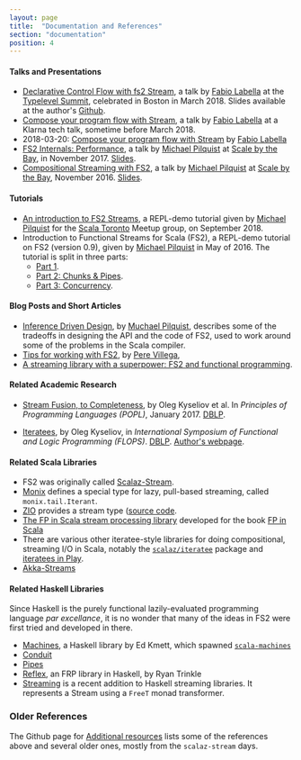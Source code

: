 ```yaml
---
layout: page
title:  "Documentation and References"
section: "documentation"
position: 4
---
```


#### Talks and Presentations

* [Declarative Control Flow with fs2 Stream](https://www.youtube.com/watch?v=YSN__0VEsaw), a talk by [Fabio Labella][1] at the [Typelevel Summit](https://typelevel.org/event/2018-03-summit-boston/), celebrated in Boston in March 2018. Slides available at the author's [Github](https://github.com/SystemFw/TL-Summit-Boston-2018).
* [Compose your program flow with Stream](https://www.youtube.com/watch?v=x3GLwl1FxcA), a talk by [Fabio Labella][1] at a Klarna tech talk, sometime before March 2018. 
* 2018-03-20: [Compose your program flow with Stream](https://www.youtube.com/watch?v=x3GLwl1FxcA) by [Fabio Labella][1]
* [FS2 Internals: Performance](https://www.youtube.com/watch?v=TXxzMF14pxU), a talk by [Michael Pilquist][2] at [Scale by the Bay](http://2017.scale.bythebay.io/), in November 2017. [Slides](https://speakerdeck.com/mpilquist/fs2-internals).
* [Compositional Streaming with FS2](https://www.youtube.com/watch?v=oFk8-a1FSP0), a talk by [Michael Pilquist][2] at [Scale by the Bay](http://scala.bythebay.io/), November 2016. [Slides](https://speakerdeck.com/mpilquist/compositional-streaming-with-fs2).


#### Tutorials

* [An introduction to FS2 Streams](https://www.youtube.com/watch?v=B1wb4fIdtn4&t=3094s), a REPL-demo tutorial given by [Michael Pilquist][2] for the [Scala Toronto](https://www.meetup.com/scalator/events/254059603/) Meetup group, on September 2018.
* Introduction to Functional Streams for Scala (FS2), a REPL-demo tutorial on FS2 (version 0.9), given by [Michael Pilquist][2] in May of 2016. The tutorial is split in three parts:
  * [Part 1](https://www.youtube.com/watch?v=cahvyadYfX8).
  * [Part 2: Chunks & Pipes](https://www.youtube.com/watch?v=HM0mOu5o2uA).
  * [Part 3: Concurrency](https://www.youtube.com/watch?v=8YxcB6PIUDg).


#### Blog Posts and Short Articles

* [Inference Driven Design](https://mpilquist.github.io/blog/2018/07/04/fs2/), by [Muchael Pilquist][2], describes some of the tradeoffs in designing the API and the code of FS2, used to work around some of the problems in the Scala compiler. 
* [Tips for working with FS2](https://underscore.io/blog/posts/2018/03/20/fs2.html), by [Pere Villega](https://github.com/pvillega),
* [A streaming library with a superpower: FS2 and functional programming](https://medium.freecodecamp.org/a-streaming-library-with-a-superpower-fs2-and-functional-programming-6f602079f70a). 


#### Related Academic Research

* [Stream Fusion, to Completeness](https://arxiv.org/abs/1612.06668), by Oleg Kyseliov et al. In _Principles of Programming Languages (POPL)_, January 2017. [DBLP](https://dblp.uni-trier.de/rec/bibtex/conf/popl/KiselyovBPS17).

* [Iteratees](okmij.org/ftp/Haskell/Iteratee/describe.pdf), by Oleg Kyseliov, in _International Symposium of Functional and Logic Programming (FLOPS)_. [DBLP](https://dblp.uni-trier.de/rec/bibtex/conf/flops/Kiselyov12). [Author's webpage](http://okmij.org/ftp/Haskell/Iteratee/index.html).


#### Related Scala Libraries

* FS2 was originally called [Scalaz-Stream](https://github.com/scalaz/scalaz-stream). 
* [Monix](https://monix.io/) defines a special type for lazy, pull-based streaming, called `monix.tail.Iterant`.
* [ZIO](https://scalaz.github.io/) provides a stream type ([source code](https://github.com/scalaz/scalaz-zio/blob/master/core/shared/src/main/scala/scalaz/zio/stream/Stream.scala).
* [The FP in Scala stream processing library](https://github.com/fpinscala/fpinscala/blob/master/answers/src/main/scala/fpinscala/streamingio/StreamingIO.scala) developed for the book [FP in Scala](https://www.manning.com/books/functional-programming-in-scala)
* There are various other iteratee-style libraries for doing compositional, streaming I/O in Scala, notably the [`scalaz/iteratee`](https://github.com/scalaz/scalaz/tree/scalaz-seven/iteratee) package and [iteratees in Play](https://www.playframework.com/documentation/2.0/Iteratees).
* [Akka-Streams](https://doc.akka.io/docs/akka/2.5/stream/index.html)


#### Related Haskell Libraries

Since Haskell is the purely functional lazily-evaluated programming language _par excellance_, it is no wonder that many of the ideas in FS2 were first tried and developed in there.

* [Machines](https://github.com/ekmett/machines/), a Haskell library by Ed Kmett, which spawned [`scala-machines`](https://github.com/runarorama/scala-machines)
* [Conduit](http://hackage.haskell.org/package/conduit)
* [Pipes](http://hackage.haskell.org/package/pipes)
* [Reflex](https://hackage.haskell.org/package/reflex), an FRP library in Haskell, by Ryan Trinkle
* [Streaming](http://hackage.haskell.org/package/streaming) is a recent addition to Haskell streaming libraries. It represents a Stream using a `FreeT` monad transformer.


[1]: https://github.com/SystemFw
[2]: https://github.com/mpilquist


### Older References ###

The Github page for [Additional resources](https://github.com/functional-streams-for-scala/fs2/wiki/Additional-Resources) lists some of the references above and several older ones, mostly from the `scalaz-stream` days. 


